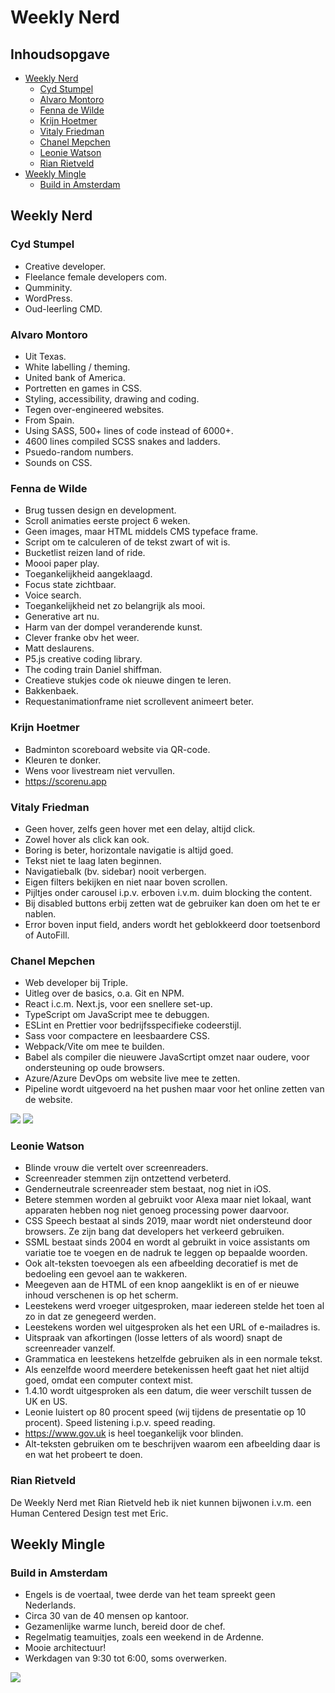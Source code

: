 # Weekly Nerd

## Inhoudsopgave
- [Weekly Nerd](#weekly-nerd)
  * [Cyd Stumpel](#cyd-stumpel)
  * [Alvaro Montoro](#alvaro-montoro)
  * [Fenna de Wilde](#fenna-de-wilde)
  * [Krijn Hoetmer](#krijn-hoetmer)
  * [Vitaly Friedman](#vitaly-friedman)
  * [Chanel Mepchen](#chanel-mepchen)
  * [Leonie Watson](#leonie-watson)
  * [Rian Rietveld](#rian-rietveld)
- [Weekly Mingle](#weekly-mingle)
  * [Build in Amsterdam](#build-in-amsterdam)

## Weekly Nerd

### Cyd Stumpel
- Creative developer.
- Fleelance female developers com.
- Qumminity.
- WordPress.
- Oud-leerling CMD.

### Alvaro Montoro
- Uit Texas.
- White labelling / theming.
- United bank of America.
- Portretten en games in CSS.
- Styling, accessibility, drawing and coding.
- Tegen over-engineered websites.
- From Spain.
- Using SASS, 500+ lines of code instead of 6000+.
- 4600 lines compiled SCSS snakes and ladders.
- Psuedo-random numbers.
- Sounds on CSS.

### Fenna de Wilde
- Brug tussen design en development.
- Scroll animaties eerste project 6 weken.
- Geen images, maar HTML middels CMS typeface frame.
- Script om te calculeren of de tekst zwart of wit is.
- Bucketlist reizen land of ride.
- Moooi paper play.
- Toegankelijkheid aangeklaagd.
- Focus state zichtbaar.
- Voice search.
- Toegankelijkheid net zo belangrijk als mooi.
- Generative art nu.
- Harm van der dompel veranderende kunst.
- Clever franke obv het weer.
- Matt deslaurens.
- P5.js creative coding library.
- The coding train Daniel shiffman.
- Creatieve stukjes code ok nieuwe dingen te leren.
- Bakkenbaek.
- Requestanimationframe niet scrollevent animeert beter.

### Krijn Hoetmer
- Badminton scoreboard website via QR-code.
- Kleuren te donker.
- Wens voor livestream niet vervullen.
- https://scorenu.app

### Vitaly Friedman
- Geen hover, zelfs geen hover met een delay, altijd click.
- Zowel hover als click kan ook.
- Boring is beter, horizontale navigatie is altijd goed.
- Tekst niet te laag laten beginnen.
- Navigatiebalk (bv. sidebar) nooit verbergen.
- Eigen filters bekijken en niet naar boven scrollen.
- Pijltjes onder carousel i.p.v. erboven i.v.m. duim blocking the content.
- Bij disabled buttons erbij zetten wat de gebruiker kan doen om het te er nablen.
- Error boven input field, anders wordt het geblokkeerd door toetsenbord of AutoFill.

### Chanel Mepchen
- Web developer bij Triple.
- Uitleg over de basics, o.a. Git en NPM.
- React i.c.m. Next.js, voor een snellere set-up.
- TypeScript om JavaScript mee te debuggen.
- ESLint en Prettier voor bedrijfsspecifieke codeerstijl.
- Sass voor compactere en leesbaardere CSS.
- Webpack/Vite om mee te builden.
- Babel als compiler die nieuwere JavaScrtipt omzet naar oudere, voor ondersteuning op oude browsers.
- Azure/Azure DevOps om website live mee te zetten.
- Pipeline wordt uitgevoerd na het pushen maar voor het online zetten van de website.

![](https://user-images.githubusercontent.com/90243819/163561681-595cd212-b54b-44e6-bc97-83273ccc2282.jpeg)
![](https://user-images.githubusercontent.com/90243819/163561691-261e1d31-3059-4150-aff9-7409d85edb96.jpeg)

### Leonie Watson
- Blinde vrouw die vertelt over screenreaders.
- Screenreader stemmen zijn ontzettend verbeterd.
- Genderneutrale screenreader stem bestaat, nog niet in iOS.
- Betere stemmen worden al gebruikt voor Alexa maar niet lokaal, want apparaten hebben nog niet genoeg processing power daarvoor.
- CSS Speech bestaat al sinds 2019, maar wordt niet ondersteund door browsers. Ze zijn bang dat developers het verkeerd gebruiken.
- SSML bestaat sinds 2004 en wordt al gebruikt in voice assistants om variatie toe te voegen en de nadruk te leggen op bepaalde woorden.
- Ook alt-teksten toevoegen als een afbeelding decoratief is met de bedoeling een gevoel aan te wakkeren.
- Meegeven aan de HTML of een knop aangeklikt is en of er nieuwe inhoud verschenen is op het scherm.
- Leestekens werd vroeger uitgesproken, maar iedereen stelde het toen al zo in dat ze genegeerd werden.
- Leestekens worden wel uitgesproken als het een URL of e-mailadres is.
- Uitspraak van afkortingen (losse letters of als woord) snapt de screenreader vanzelf.
- Grammatica en leestekens hetzelfde gebruiken als in een normale tekst.
- Als eenzelfde woord meerdere betekenissen heeft gaat het niet altijd goed, omdat een computer context mist.
- 1.4.10 wordt uitgesproken als een datum, die weer verschilt tussen de UK en US.
- Leonie luistert op 80 procent speed (wij tijdens de presentatie op 10 procent). Speed listening i.p.v. speed reading.
- https://www.gov.uk is heel toegankelijk voor blinden.
- Alt-teksten gebruiken om te beschrijven waarom een afbeelding daar is en wat het probeert te doen.

### Rian Rietveld
De Weekly Nerd met Rian Rietveld heb ik niet kunnen bijwonen i.v.m. een Human Centered Design test met Eric.

## Weekly Mingle

### Build in Amsterdam
- Engels is de voertaal, twee derde van het team spreekt geen Nederlands.
- Circa 30 van de 40 mensen op kantoor.
- Gezamenlijke warme lunch, bereid door de chef.
- Regelmatig teamuitjes, zoals een weekend in de Ardenne.
- Mooie architectuur!
- Werkdagen van 9:30 tot 6:00, soms overwerken.

![](https://user-images.githubusercontent.com/90243819/170341525-208d6428-2782-4657-a975-3f4410cc4832.jpeg)
